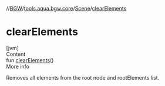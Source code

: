 //[BGW](../../../index.md)/[tools.aqua.bgw.core](../index.md)/[Scene](index.md)/[clearElements](clear-elements.md)



# clearElements  
[jvm]  
Content  
fun [clearElements](clear-elements.md)()  
More info  


Removes all elements from the root node and rootElements list.

  



